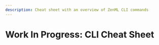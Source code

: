 ```yaml
---
description: Cheat sheet with an overview of ZenML CLI commands
---
```


# Work In Progress: CLI Cheat Sheet
